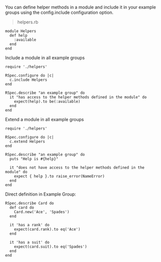 You can define helper methods in a module and include it in your example
groups using the config.include configuration option.

> helpers.rb

```
module Helpers
  def help
    :available
  end
end
```

Include a module in all example groups

```
require './helpers'

RSpec.configure do |c|
  c.include Helpers
end

RSpec.describe "an example group" do
  it "has access to the helper methods defined in the module" do
    expect(help).to be(:available)
  end
end
```

Extend a module in all example groups

```
require './helpers'

RSpec.configure do |c|
  c.extend Helpers
end

RSpec.describe "an example group" do
  puts "Help is #{help}"

  it "does not have access to the helper methods defined in the module" do
    expect { help }.to raise_error(NameError)
  end
end
```

Direct definition in Example Group:

```
RSpec.describe Card do
  def card do
    Card.new('Ace', 'Spades')
  end

  it 'has a rank' do
    expect(card.rank).to eq('Ace')
  end

  it 'has a suit' do
    expect(card.suit).to eq('Spades')
  end
end
```

